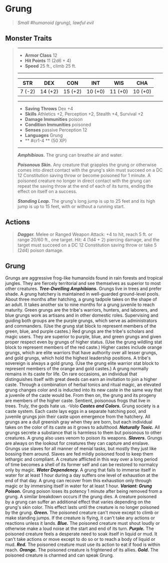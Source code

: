 # Grung
>*Small #humanoid (grung), lawful evil*
## Monster Traits
>___
>- **Armor Class** 12
>- **Hit Points** 11 (2d6 + 4)
>- **Speed** 25 ft., climb 25 ft.
>___
>|STR|DEX|CON|INT|WIS|CHA|
>|:---:|:---:|:---:|:---:|:---:|:---:|
>|7 (-2)|14 (+2)|15 (+2)|10 (+0)|11 (+0)|10 (+0)|
>___
>- **Saving Throws** Dex +4
>- **Skills** Athletics +2, Perception +2, Stealth +4, Survival +2
>- **Damage Immunities** poison
>- **Condition Immunities** poisoned
>- **Senses** passive Perception 12
>- **Languages** Grung
>- ** #cr1-4 ** (50 XP)
>___
>***Amphibious.*** The grung can breathe air and water.  
>
>***Poisonous Skin.*** Any creature that grapples the grung or otherwise comes into direct contact with the grung's skin must succeed on a DC 12 Constitution saving throw or become poisoned for 1 minute. A poisoned creature no longer in direct contact with the grung can repeat the saving throw at the end of each of its turns, ending the effect on itself on a success.  
>
>***Standing Leap.*** The grung's long jump is up to 25 feet and its high jump is up to 15 feet, with or without a running start.  
>
## Actions
>***Dagger.*** Melee  or Ranged Weapon Attack: +4 to hit, reach 5 ft. or range 20/60 ft., one target. Hit: 4 (1d4 + 2) piercing damage, and the target must succeed on a DC 12 Constitution saving throw or take 5 (2d4) poison damage.
## Grung
Grungs are aggressive frog-like humanoids found in rain forests and tropical jungles. They are fiercely territorial and see themselves as superior to most other creatures.
***Tree-Dwelling Amphibians.***  Grungs live in trees and prefer shade. A grung hatchery is maintained in well-guarded ground-level pools. About three months after hatching, a grung tadpole takes on the shape of an adult. It takes another six to nine months for a grung juvenile to reach maturity.
Green grungs are the tribe's warriors, hunters, and laborers, and blue grungs work as artisans and in other domestic roles. Supervising and guiding both groups are the purple grungs, which serve as administrators and commanders. (Use the grung stat block to represent members of the green, blue, and purple castes.)
Red grungs are the tribe's scholars and magic users. They are superior to purple, blue, and green grungs and given proper respect even by grungs of higher status. (Use the grung wildling stat block to represent members of the red caste.)
Higher castes include orange grungs, which are elite warriors that have authority over all lesser grungs, and gold grungs, which hold the highest leadership positions. A tribe's sovereign is always a gold grung. (Use the grung elite warrior stat block to represent members of the orange and gold castes.)
A grung normally remains in its caste for life. On rare occasions, an individual that distinguishes itself with great deeds can earn an invitation to join a higher caste. Through a combination of herbal tonics and ritual magic, an elevated grung changes color and is inducted into its new caste in the same way that a juvenile of the caste would be. From then on, the grung and its progeny are members of the higher caste.
Sentient, poisonous frogs that live in trees. Truly, the gods hate us.
-Volo
***Castes and Colors.***  Grung society is a caste system. Each caste lays eggs in a separate hatching pool, and juvenile grungs join their caste upon emergence from the hatchery. All grungs are a dull greenish gray when they are born, but each individual takes on the color of its caste as it grows to adulthood.
***Naturally Toxic.***  All grungs secrete a substance that is harmless to them but poisonous to other creatures. A grung also uses venom to poison its weapons.
***Slavers.***  Grungs are always on the lookout for creatures they can capture and enslave. Grungs use slaves for all manner of menial tasks, but mostly they just like bossing them around. Slaves are fed mildly poisoned food to keep them lethargic and compliant. A creature afflicted in this way over a long period of time becomes a shell of its former self and can be restored to normalcy only by magic.
***Water Dependency.***  A grung that fails to immerse itself in water for at least 1 hour during a day suffers one level of exhaustion at the end of that day. A grung can recover from this exhaustion only through magic or by immersing itself in water for at least 1 hour.
***Variant: Grung Poison.*** Grung poison loses its potency 1 minute after being removed from a grung. A similar breakdown occurs if the grung dies.
A creature poisoned by a grung can suffer an additional effect that varies depending on the grung's skin color. This effect lasts until the creature is no longer poisoned by the grung.
***Green.***  The poisoned creature can't move except to climb or make standing jumps. If the creature is flying, it can't take any actions or reactions unless it lands.
***Blue.***  The poisoned creature must shout loudly or otherwise make a loud noise at the start and end of its turn.
***Purple.***  The poisoned creature feels a desperate need to soak itself in liquid or mud. It can't take actions or move except to do so or to reach a body of liquid or mud.
***Red.***  The poisoned creature must use its action to eat if food is within reach.
***Orange.***  The poisoned creature is frightened of its allies.
***Gold.***  The poisoned creature is charmed and can speak Grung.